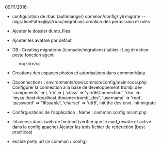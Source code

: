 09/11/2016:

* configuration de rbac (authmanger) common/config/
		yii migrate --migrationPath=@yii/rbac/migrations
		creation des permission et roles 

* Ajouter le dossier dump_files

* Ajouter les avatare par defaut 

* DB : Creating migrations (/console/migrations)
	   tables :
	   	 Log
	   	 direction
	   	 poste
	   	 fonction
	   	 agent 

	   	 migrate/up



* Creations des espaces photos et autorisations dans common/data

* Dbconnections :	environments/dev/common/config/main-local.php
	Configurer la connection a la base de developpement trombi.dev
			    'components' => [
		        'db' => [
		            'class' => 'yii\db\Connection',
		            'dsn' => 'mysql:host=localhost;dbname=trombi_dev',
		            'username' => 'root',
		            'password' => '1Kssable',
		            'charset' => 'utf8',
 	init the dev envi.
 	init migrate


* Confirgurations de l'application :
	Name : common config  maint.php


* .htaccess dans /web de fontend (verifier que le mod_rewrite et activé dans la config apache)
		Ajouter les trois fichier de rederiction (best practices)

* enable prety url (in common / config)
